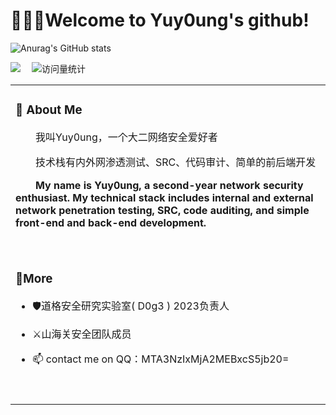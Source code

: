 # 🙋🏻‍♂️Welcome to Yuy0ung's github!



![Anurag's GitHub stats](https://github-readme-stats.vercel.app/api?username=Yuy0ung)

  <div>
    <a href="https://sunguoqi.com/"><img src="https://img.shields.io/badge/Website-博客-8c36db" /></a>&emsp;
    <img src="https://komarev.com/ghpvc/?username=Yuy0ung&label=Views&color=orange&style=flat" alt="访问量统计" />&emsp;
</div>

<table>

<tr><td>

### 🤺 About Me

<p>&emsp;&emsp;我叫Yuy0ung，一个大二网络安全爱好者</p>
<p>&emsp;&emsp;技术栈有内外网渗透测试、SRC、代码审计、简单的前后端开发</p>
<p>&emsp;&emsp;<strong>My name is Yuy0ung, a second-year network security enthusiast. My technical stack includes internal and external network penetration testing, SRC, code auditing, and simple front-end and back-end development.</strong></p>
  <div>&nbsp;</div>
</td></tr>

<tr><td>

### 🤔More

* 🛡️道格安全研究实验室( D0g3 ) 2023负责人
* ⚔️山海关安全团队成员
* 📫 contact me on QQ：MTA3NzIxMjA2MEBxcS5jb20=

  <div>&nbsp;</div>
</td></tr>

</table>
